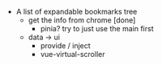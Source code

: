 
- A list of expandable bookmarks tree
  - get the info from chrome [done]
    - pinia? try to just use the main first
  - data -> ui
    - provide / inject
    - vue-virtual-scroller